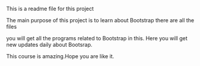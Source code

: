 This is  a readme file for this project 

The main purpose of this project is to learn about Bootstrap there are all the files 

you will get all the programs related to Bootstrap in this.
Here you will get new updates daily about Bootsrap.

This course is amazing.Hope you are like it.